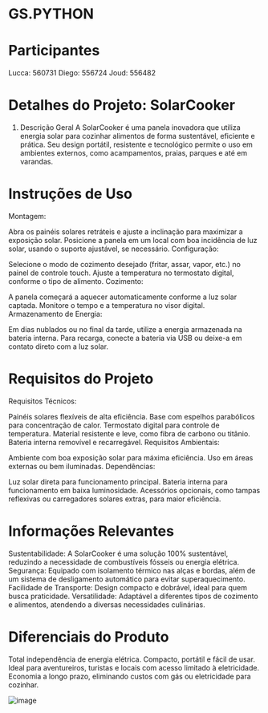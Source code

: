 # GS.PYTHON

# Participantes
Lucca: 560731
Diego: 556724
Joud:  556482

# Detalhes do Projeto: SolarCooker
1. Descrição Geral
A SolarCooker é uma panela inovadora que utiliza energia solar para cozinhar alimentos de forma sustentável, eficiente e prática. Seu design portátil, resistente e tecnológico permite o uso em ambientes externos, como acampamentos, praias, parques e até em varandas.

# Instruções de Uso
Montagem:

Abra os painéis solares retráteis e ajuste a inclinação para maximizar a exposição solar.
Posicione a panela em um local com boa incidência de luz solar, usando o suporte ajustável, se necessário.
Configuração:

Selecione o modo de cozimento desejado (fritar, assar, vapor, etc.) no painel de controle touch.
Ajuste a temperatura no termostato digital, conforme o tipo de alimento.
Cozimento:

A panela começará a aquecer automaticamente conforme a luz solar captada.
Monitore o tempo e a temperatura no visor digital.
Armazenamento de Energia:

Em dias nublados ou no final da tarde, utilize a energia armazenada na bateria interna.
Para recarga, conecte a bateria via USB ou deixe-a em contato direto com a luz solar.


# Requisitos do Projeto
Requisitos Técnicos:

Painéis solares flexíveis de alta eficiência.
Base com espelhos parabólicos para concentração de calor.
Termostato digital para controle de temperatura.
Material resistente e leve, como fibra de carbono ou titânio.
Bateria interna removível e recarregável.
Requisitos Ambientais:

Ambiente com boa exposição solar para máxima eficiência.
Uso em áreas externas ou bem iluminadas.
Dependências:

Luz solar direta para funcionamento principal.
Bateria interna para funcionamento em baixa luminosidade.
Acessórios opcionais, como tampas reflexivas ou carregadores solares extras, para maior eficiência.

# Informações Relevantes
Sustentabilidade: A SolarCooker é uma solução 100% sustentável, reduzindo a necessidade de combustíveis fósseis ou energia elétrica.
Segurança: Equipado com isolamento térmico nas alças e bordas, além de um sistema de desligamento automático para evitar superaquecimento.
Facilidade de Transporte: Design compacto e dobrável, ideal para quem busca praticidade.
Versatilidade: Adaptável a diferentes tipos de cozimento e alimentos, atendendo a diversas necessidades culinárias.

# Diferenciais do Produto
Total independência de energia elétrica.
Compacto, portátil e fácil de usar.
Ideal para aventureiros, turistas e locais com acesso limitado à eletricidade.
Economia a longo prazo, eliminando custos com gás ou eletricidade para cozinhar.

![image](https://github.com/user-attachments/assets/0cacb33b-8591-4e03-9df2-d07e5988d666)
